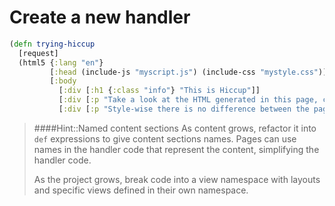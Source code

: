 # Create a new handler


```clojure
(defn trying-hiccup
  [request]
  (html5 {:lang "en"}
         [:head (include-js "myscript.js") (include-css "mystyle.css")]
         [:body
           [:div [:h1 {:class "info"} "This is Hiccup"]]
           [:div [:p "Take a look at the HTML generated in this page, compared to the about page"]]
           [:div [:p "Style-wise there is no difference between the pages as we havent added anything in the stylesheet, however the hiccup page generates a more complete page in terms of HTML"]]]))
```

> ####Hint::Named content sections
> As content grows, refactor it into `def` expressions to give content sections names. Pages can use names in the handler code that represent the content, simplifying the handler code.
>
> As the project grows, break code into a view namespace with layouts and specific views defined in their own namespace.


<!-- ## The code so far -->

<!-- The code so far is available in branch `06-hiccup` -->
